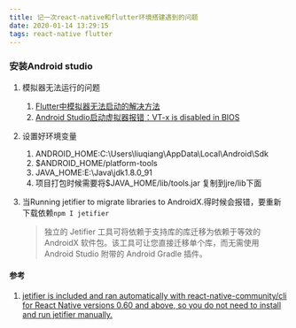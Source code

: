 ```yaml
---
title: 记一次react-native和flutter环境搭建遇到的问题
date: 2020-01-14 13:29:15
tags: react-native flutter
---
```

### 安装Android studio
1. 模拟器无法运行的问题
    1. [Flutter中模拟器无法启动的解决方法](https://blog.csdn.net/lizzy05/article/details/89490289)
    1. [Android Studio启动虚拟器报错：VT-x is disabled in BIOS](https://segmentfault.com/a/1190000019153507)

2. 设置好环境变量
    1. ANDROID_HOME:C:\Users\liuqiang\AppData\Local\Android\Sdk
    2. $ANDROID_HOME/platform-tools
    3. JAVA_HOME:E:\Java\jdk1.8.0_91
    4. 项目打包时候需要将$JAVA_HOME/lib/tools.jar 复制到jre/lib下面

3. 当Running jetifier to migrate libraries to AndroidX.得时候会报错，要重新下载依赖<code>npm I jetifier</code>
    >独立的 Jetifier 工具可将依赖于支持库的库迁移为依赖于等效的 AndroidX 软件包。该工具可让您直接迁移单个库，而无需使用 Android Studio 附带的 Android Gradle 插件。

#### 参考
1. [ jetifier is included and ran automatically with react-native-community/cli for React Native versions 0.60 and above, so you do not need to install and run jetifier manually.](https://github.com/mikehardy/jetifier)

